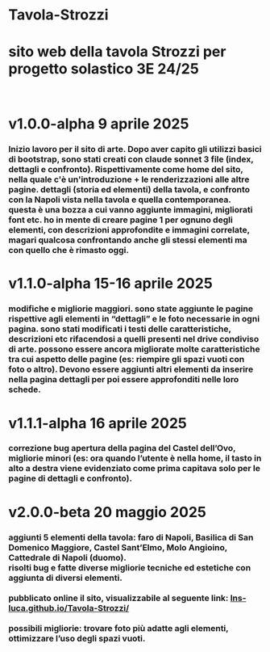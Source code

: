 # Tavola-Strozzi
# sito web della tavola Strozzi per progetto solastico 3E 24/25
<br>

# v1.0.0-alpha 9 aprile 2025
### Inizio lavoro per il sito di arte. Dopo aver capito gli utilizzi basici di bootstrap, sono stati creati con claude sonnet 3 file (index, dettagli e confronto). Rispettivamente come home del sito, nella quale c'è un'introduzione + le renderizzazioni alle altre pagine. dettagli (storia ed elementi) della tavola, e confronto con la Napoli vista nella tavola e quella contemporanea. <br> questa è una bozza a cui vanno aggiunte immagini, migliorati font etc. ho in mente di creare pagine 1 per ognuno degli elementi, con descrizioni approfondite e immagini correlate, magari qualcosa confrontando anche gli stessi elementi ma con quello che è rimasto oggi.

# v1.1.0-alpha 15-16 aprile 2025
### modifiche e migliorie maggiori. sono state aggiunte le pagine rispettive agli elementi in “dettagli” e le foto necessarie in ogni pagina. sono stati modificati i testi delle caratteristiche, descrizioni etc rifacendosi a quelli presenti nel drive condiviso di arte.  possono essere ancora migliorate molte caratteristiche tra cui aspetto delle pagine (es: riempire gli spazi vuoti con foto o altro). Devono essere aggiunti altri elementi da inserire nella pagina dettagli per poi essere approfonditi nelle loro schede.

# v1.1.1-alpha 16 aprile 2025
### correzione bug apertura della pagina del Castel dell’Ovo, migliorie minori (es: ora quando l’utente è nella home, il tasto in alto a destra viene evidenziato come prima capitava solo per le pagine di dettagli e confronto).

# v2.0.0-beta 20 maggio 2025
### aggiunti 5 elementi della tavola: faro di Napoli, Basilica di San Domenico Maggiore, Castel Sant’Elmo, Molo Angioino, Cattedrale di Napoli (duomo). <br> risolti bug e fatte diverse migliorie tecniche ed estetiche con aggiunta di diversi elementi. <br><br> pubblicato online il sito, visualizzabile al seguente link: [lns-luca.github.io/Tavola-Strozzi/](lns-luca.github.io/Tavola-Strozzi/) <br><br> possibili migliorie: trovare foto più adatte agli elementi, ottimizzare l’uso degli spazi vuoti.
